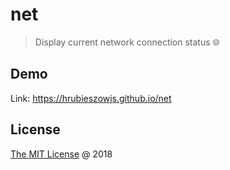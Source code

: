 # net

> Display current network connection status :globe_with_meridians:

## Demo

Link: https://hrubieszowjs.github.io/net

## License

[The MIT License](http://piecioshka.mit-license.org) @ 2018
